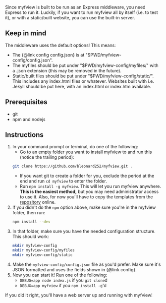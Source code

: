 Since myfview is built to be run as an Express middleware, you need Express to run it. Luckily, if you want to run myfview all by itself (i.e. to test it), or with a static/built website, you can use the built-in server.

## Keep in mind
The middleware uses the default options! This means:
* The {@link config config.json} is at "$PWD/myfview-config/config.json".
* The myfiles should be put under "$PWD/myfview-config/myfiles/" with a .json extension (this may be removed in the future).
* Static/built files should be put under "$PWD/myfview-config/static/". This includes any index.html files or whatever. Websites built with i.e. Jekyll should be put here, with an index.html or index.htm available.

## Prerequisites
* git
* npm and nodejs

## Instructions
1. In your command prompt or terminal, do one of the following:
   * Go to an empty folder you want to install myfview to and run this (notice the trailing period):
   ```sh
   git clone https://github.com/bleonard252/myfview.git .
   ```
   * If you want git to create a folder for you, exclude the period at the end and run `cd myfview` to enter the folder.
   * Run `npm install -g myfview`. This will let you run myfview anywhere. **This is the easiest method,** but you may need administrator access to use it. Also, for now you'll have to copy the templates from the [repository](https://github.com/bleonard252/myfview/tree/master/views) online.
2. If you didn't do the `npm` option above, make sure you're in the myfview folder, then run:
   ```sh
   npm install --dev
   ```
3. In that folder, make sure you have the needed configuration structure. This should work:
   ```sh
   mkdir myfview-config
   mkdir myfview-config/myfiles
   mkdir myfview-config/static
   ```
4. Make the `myfview-config/config.json` file as you'd prefer. Make sure it's JSON formatted and uses the fields shown in {@link config}.
5. Now you can start it! Run one of the following:
   * `DEBUG=app node index.js` if you `git clone`d
   * `DEBUG=app myfview` if you `npm install -g`'d

If you did it right, you'll have a web server up and running with myfview!